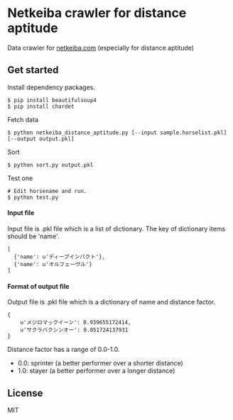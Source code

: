 # Netkeiba crawler for distance aptitude

Data crawler for [netkeiba.com](http://www.netkeiba.com) (especially for distance aptitude)

## Get started

Install dependency packages.

```
$ pip install beautifulsoup4 
$ pip install chardet
```

Fetch data

```
$ python netkeiba_distance_aptitude.py [--input sample.horselist.pkl] [--output output.pkl]
```

Sort

```
$ python sort.py output.pkl
```

Test one 

```
# Edit horsename and run.
$ python test.py
```

#### Input file

Input file is .pkl file which is a list of dictionary.
The key of dictionary items should be 'name'.

```
[ 
  {'name': u'ディープインパクト'}, 
  {'name': u'オルフェーヴル'} 
]
```

#### Format of output file

Output file is .pkl file which is a dictionary of name and distance factor.

```
{
    u'メジロマックイーン': 0.939655172414,
    u'サクラバクシンオー': 0.051724137931
}
```

Distance factor has a range of 0.0-1.0.

- 0.0: sprinter (a better performer over a shorter distance) 
- 1.0: stayer (a better performer over a longer distance)


## License
MIT



